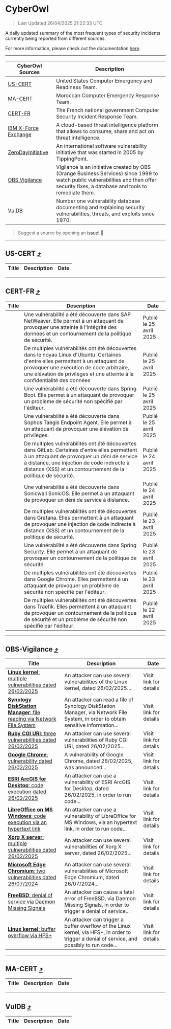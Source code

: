 
 <div id='top'></div>

# CyberOwl

 > Last Updated 26/04/2025 21:22:33 UTC
 
 A daily updated summary of the most frequent types of security incidents currently being reported from different sources.
 
 For more information, please check out the documentation [here](./docs/README.md).
 
 ---
 |CyberOwl Sources|Description|
 |---|---|
 |[US-CERT](#us-cert-arrow_heading_up)|United States Computer Emergency and Readiness Team.|
 |[MA-CERT](#ma-cert-arrow_heading_up)|Moroccan Computer Emergency Response Team.|
 |[CERT-FR](#cert-fr-arrow_heading_up)|The French national government Computer Security Incident Response Team.|
 |[IBM X-Force Exchange](#ibmcloud-arrow_heading_up)|A cloud-based threat intelligence platform that allows to consume, share and act on threat intelligence.|
 |[ZeroDayInitiative](#zerodayinitiative-arrow_heading_up)|An international software vulnerability initiative that was started in 2005 by TippingPoint.|
 |[OBS Vigilance](#obs-vigilance-arrow_heading_up)|Vigilance is an initiative created by OBS (Orange Business Services) since 1999 to watch public vulnerabilities and then offer security fixes, a database and tools to remediate them.|
 |[VulDB](#vuldb-arrow_heading_up)|Number one vulnerability database documenting and explaining security vulnerabilities, threats, and exploits since 1970.|
 
 > Suggest a source by opening an [issue](https://github.com/karimhabush/cyberowl/issues)! :raised_hands:
 ---

## US-CERT [:arrow_heading_up:](#cyberowl)

 |Title|Description|Date|
 |---|---|---|
 
 ---

## CERT-FR [:arrow_heading_up:](#cyberowl)

 |Title|Description|Date|
 |---|---|---|
 |[](https://www.cert.ssi.gouv.fr/avis/CERTFR-2025-AVI-0350/)|Une vulnérabilité a été découverte dans SAP NetWeaver. Elle permet à un attaquant de provoquer une atteinte à l'intégrité des données et un contournement de la politique de sécurité.|Publié le 25 avril 2025|
 |[](https://www.cert.ssi.gouv.fr/avis/CERTFR-2025-AVI-0349/)|De multiples vulnérabilités ont été découvertes dans le noyau Linux d'Ubuntu. Certaines d'entre elles permettent à un attaquant de provoquer une exécution de code arbitraire, une élévation de privilèges et une atteinte à la confidentialité des données|Publié le 25 avril 2025|
 |[](https://www.cert.ssi.gouv.fr/avis/CERTFR-2025-AVI-0348/)|Une vulnérabilité a été découverte dans Spring Boot. Elle permet à un attaquant de provoquer un problème de sécurité non spécifié par l'éditeur.|Publié le 25 avril 2025|
 |[](https://www.cert.ssi.gouv.fr/avis/CERTFR-2025-AVI-0347/)|Une vulnérabilité a été découverte dans Sophos Taegis Endpoint Agent. Elle permet à un attaquant de provoquer une élévation de privilèges.|Publié le 25 avril 2025|
 |[](https://www.cert.ssi.gouv.fr/avis/CERTFR-2025-AVI-0346/)|De multiples vulnérabilités ont été découvertes dans GitLab. Certaines d'entre elles permettent à un attaquant de provoquer un déni de service à distance, une injection de code indirecte à distance (XSS) et un contournement de la politique de sécurité.|Publié le 24 avril 2025|
 |[](https://www.cert.ssi.gouv.fr/avis/CERTFR-2025-AVI-0345/)|Une vulnérabilité a été découverte dans Sonicwall SonicOS. Elle permet à un attaquant de provoquer un déni de service à distance.|Publié le 24 avril 2025|
 |[](https://www.cert.ssi.gouv.fr/avis/CERTFR-2025-AVI-0344/)|De multiples vulnérabilités ont été découvertes dans Grafana. Elles permettent à un attaquant de provoquer une injection de code indirecte à distance (XSS) et un contournement de la politique de sécurité.|Publié le 23 avril 2025|
 |[](https://www.cert.ssi.gouv.fr/avis/CERTFR-2025-AVI-0343/)|Une vulnérabilité a été découverte dans Spring Security. Elle permet à un attaquant de provoquer un contournement de la politique de sécurité.|Publié le 23 avril 2025|
 |[](https://www.cert.ssi.gouv.fr/avis/CERTFR-2025-AVI-0342/)|De multiples vulnérabilités ont été découvertes dans Google Chrome. Elles permettent à un attaquant de provoquer un problème de sécurité non spécifié par l'éditeur.|Publié le 23 avril 2025|
 |[](https://www.cert.ssi.gouv.fr/avis/CERTFR-2025-AVI-0341/)|De multiples vulnérabilités ont été découvertes dans Traefik. Elles permettent à un attaquant de provoquer un contournement de la politique de sécurité et un problème de sécurité non spécifié par l'éditeur.|Publié le 22 avril 2025|
 
 ---

## OBS-Vigilance [:arrow_heading_up:](#cyberowl)

 |Title|Description|Date|
 |---|---|---|
 |[<a href="https://vigilance.fr/vulnerability/Linux-kernel-multiple-vulnerabilities-dated-26-02-2025-46459" class="noirorange"><b>Linux kernel</b>: multiple vulnerabilities dated 26/02/2025</a>](https://vigilance.fr/vulnerability/Linux-kernel-multiple-vulnerabilities-dated-26-02-2025-46459)|An attacker can use several vulnerabilities of the Linux kernel, dated 26/02/2025...|Visit link for details|
 |[<a href="https://vigilance.fr/vulnerability/Synology-DiskStation-Manager-file-reading-via-Network-File-System-46458" class="noirorange"><b>Synology DiskStation Manager</b>: file reading via Network File System</a>](https://vigilance.fr/vulnerability/Synology-DiskStation-Manager-file-reading-via-Network-File-System-46458)|An attacker can read a file of Synology DiskStation Manager, via Network File System, in order to obtain sensitive information...|Visit link for details|
 |[<a href="https://vigilance.fr/vulnerability/Ruby-CGI-URI-three-vulnerabilities-dated-26-02-2025-46457" class="noirorange"><b>Ruby CGI  URI</b>: three vulnerabilities dated 26/02/2025</a>](https://vigilance.fr/vulnerability/Ruby-CGI-URI-three-vulnerabilities-dated-26-02-2025-46457)|An attacker can use several vulnerabilities of Ruby CGI  URI, dated 26/02/2025...|Visit link for details|
 |[<a href="https://vigilance.fr/vulnerability/Google-Chrome-vulnerability-dated-26-02-2025-46455" class="noirorange"><b>Google Chrome</b>: vulnerability dated 26/02/2025</a>](https://vigilance.fr/vulnerability/Google-Chrome-vulnerability-dated-26-02-2025-46455)|A vulnerability of Google Chrome, dated 26/02/2025, was announced...|Visit link for details|
 |[<a href="https://vigilance.fr/vulnerability/ESRI-ArcGIS-for-Desktop-code-execution-dated-26-02-2025-46454" class="noirorange"><b>ESRI ArcGIS for Desktop</b>: code execution dated 26/02/2025</a>](https://vigilance.fr/vulnerability/ESRI-ArcGIS-for-Desktop-code-execution-dated-26-02-2025-46454)|An attacker can use a vulnerability of ESRI ArcGIS for Desktop, dated 26/02/2025, in order to run code...|Visit link for details|
 |[<a href="https://vigilance.fr/vulnerability/LibreOffice-on-MS-Windows-code-execution-via-an-hypertext-link-46453" class="noirorange"><b>LibreOffice on MS Windows</b>: code execution via an hypertext link</a>](https://vigilance.fr/vulnerability/LibreOffice-on-MS-Windows-code-execution-via-an-hypertext-link-46453)|An attacker can use a vulnerability of LibreOffice for MS Windows, via an hypertext link, in order to run code...|Visit link for details|
 |[<a href="https://vigilance.fr/vulnerability/Xorg-X-server-multiple-vulnerabilities-dated-26-02-2025-46452" class="noirorange"><b>Xorg X server</b>: multiple vulnerabilities dated 26/02/2025</a>](https://vigilance.fr/vulnerability/Xorg-X-server-multiple-vulnerabilities-dated-26-02-2025-46452)|An attacker can use several vulnerabilities of Xorg X server, dated 26/02/2025...|Visit link for details|
 |[<a href="https://vigilance.fr/vulnerability/Microsoft-Edge-Chromium-two-vulnerabilities-dated-26-07-2024-44812" class="noirorange"><b>Microsoft Edge Chromium</b>: two vulnerabilities dated 26/07/2024</a>](https://vigilance.fr/vulnerability/Microsoft-Edge-Chromium-two-vulnerabilities-dated-26-07-2024-44812)|An attacker can use several vulnerabilities of Microsoft Edge Chromium, dated 26/07/2024...|Visit link for details|
 |[<a href="https://vigilance.fr/vulnerability/FreeBSD-denial-of-service-via-Daemon-Missing-Signals-46857" class="noirorange"><b>FreeBSD</b>: denial of service via Daemon Missing Signals</a>](https://vigilance.fr/vulnerability/FreeBSD-denial-of-service-via-Daemon-Missing-Signals-46857)|An attacker can cause a fatal error of FreeBSD, via Daemon Missing Signals, in order to trigger a denial of service...|Visit link for details|
 |[<a href="https://vigilance.fr/vulnerability/Linux-kernel-buffer-overflow-via-HFS-46450" class="noirorange"><b>Linux kernel</b>: buffer overflow via HFS+</a>](https://vigilance.fr/vulnerability/Linux-kernel-buffer-overflow-via-HFS-46450)|An attacker can trigger a buffer overflow of the Linux kernel, via HFS+, in order to trigger a denial of service, and possibly to run code...|Visit link for details|
 
 ---

## MA-CERT [:arrow_heading_up:](#cyberowl)

 |Title|Description|Date|
 |---|---|---|
 
 ---

## VulDB [:arrow_heading_up:](#cyberowl)

 |Title|Description|Date|
 |---|---|---|
 